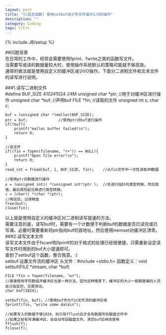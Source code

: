 ```yaml
---
layout: post
title: "[C语言函数] 使用setbuf减少写文件操作I/O的操作"
description: ""
category: Coding
tags: C/C++
---
```

{% include JB/setup %}

##问题背景  
在日常的工作中，经常会需要使用fprint、fwrite之类的函数写文件。  
当需要写或读的数据量较大时，使用操作系统默认的策略可能就不够高效。  
通常的做法就是使用自定义的缓冲区减少I/O操作。下面分二进制文件和文本文件的读写进行说明。  

###1.读写二进制文件  
	#define BUF_SIZE 4*1024*1024				//4M
	unsigned char *ptr;		//用于对缓冲区进行操作
	unsigned char *buf;		//声明buf
	FILE *fin;				//读取的文件
	unsigned int x;
	char c;

	buf = (unsigned char *)malloc(BUF_SIZE);
	ptr = buf;				//使用ptr对buf进行操作
	if(!buf){
		printf("malloc buffer failed!\n");
		return 0;
	}
	
	//读文件
	if((fin = fopen(filename, "r+")) == NULL){
		printf("Open file error!\n");
		return 0;
	}
	read_cnt = fread(buf, 1, BUF_SIZE, fin);	//从fin文件中一次性读取4M数据
	
	//使用ptr对数据进行操作
	x = (unsigned int)( *(unsigned int*)ptr );	//先进行指针的类型转换，然后取值，最后保险起见再进行类型转换。
	c = (char)( *(char *)ptr);
	//用完后，记得释放
	free(buf);
	close(fin);
以上就是使用自定义的缓冲区对二进制读写提速的方法。  
需要注意的是，读写buf时，需要有一个计数便于判断buf的数据是否已读完或已写满。必要时需要重新将ptr指向buf的首地址，然后使用memset对缓冲区清零。  
###2.读写文本文件  
读写文本文件由于fscanf和fprintf的对于格式的处理已经很便捷，只需重新设定读写文件时用到的buf大小提速即可。  
查到了setbuf这个函数，整合我意。:)  
	setbuf:设置文件流的缓冲区
	头文件：#include <stdio.h>
	函数定义：void setbuf(FILE *stream, char *buf)
	
	FILE *fin = fopen(filename, "w+");
	//直接使用字符数组开缓冲区也是一种方法，因为这种情景下，缓冲区的大小一般都是编码人员自己指定的，无需改动。
	char buf[1024];
	
	setbuf(fin, buf); //使用buf作为fin文件流的缓冲区域
	fprintf(fin, "write some data\n");

	//如果写入的数据不够1024，则只有fflush后才会有数据写到磁盘文件中
	//如果之前有写满缓冲区，会自动写回磁盘文件。清空buf后继续使用
	fflush(f);
	fclose(f);


